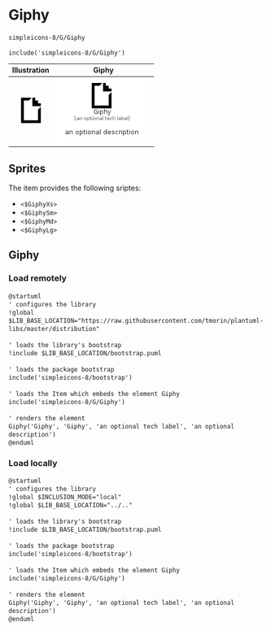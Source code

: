 # Giphy


```text
simpleicons-8/G/Giphy
```

```text
include('simpleicons-8/G/Giphy')
```



| Illustration | Giphy |
| :---: | :---: |
| ![illustration for Illustration](../../simpleicons-8/G/Giphy.png) | ![illustration for Giphy](../../simpleicons-8/G/Giphy.Local.png) |



## Sprites
The item provides the following sriptes:

- `<$GiphyXs>`
- `<$GiphySm>`
- `<$GiphyMd>`
- `<$GiphyLg>`





## Giphy

### Load remotely
```plantuml
@startuml
' configures the library
!global $LIB_BASE_LOCATION="https://raw.githubusercontent.com/tmorin/plantuml-libs/master/distribution"

' loads the library's bootstrap
!include $LIB_BASE_LOCATION/bootstrap.puml

' loads the package bootstrap
include('simpleicons-8/bootstrap')

' loads the Item which embeds the element Giphy
include('simpleicons-8/G/Giphy')

' renders the element
Giphy('Giphy', 'Giphy', 'an optional tech label', 'an optional description')
@enduml
```

### Load locally
```plantuml
@startuml
' configures the library
!global $INCLUSION_MODE="local"
!global $LIB_BASE_LOCATION="../.."

' loads the library's bootstrap
!include $LIB_BASE_LOCATION/bootstrap.puml

' loads the package bootstrap
include('simpleicons-8/bootstrap')

' loads the Item which embeds the element Giphy
include('simpleicons-8/G/Giphy')

' renders the element
Giphy('Giphy', 'Giphy', 'an optional tech label', 'an optional description')
@enduml
```

